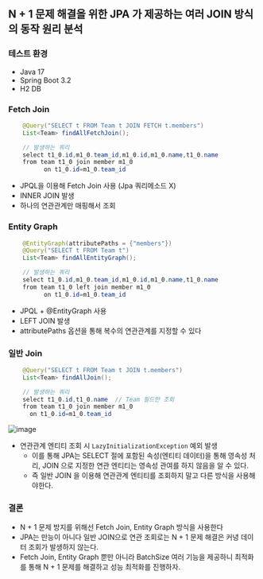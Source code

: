 ## N + 1 문제 해결을 위한 JPA 가 제공하는 여러 JOIN 방식의 동작 원리 분석

### 테스트 환경
- Java 17
- Spring Boot 3.2
- H2 DB

### Fetch Join

```java
    @Query("SELECT t FROM Team t JOIN FETCH t.members")
    List<Team> findAllFetchJoin();

    // 발생하는 쿼리
    select t1_0.id,m1_0.team_id,m1_0.id,m1_0.name,t1_0.name
    from team t1_0 join member m1_0
          on t1_0.id=m1_0.team_id
```
- JPQL을 이용해 Fetch Join 사용 (Jpa 쿼리메소드 X)
- INNER JOIN 발생
- 하나의 연관관계만 매핑해서 조회

### Entity Graph

```java
    @EntityGraph(attributePaths = {"members"})
    @Query("SELECT t FROM Team t")
    List<Team> findAllEntityGraph();

    // 발생하는 쿼리
    select t1_0.id,m1_0.team_id,m1_0.id,m1_0.name,t1_0.name
    from team t1_0 left join member m1_0
          on t1_0.id=m1_0.team_id
```
- JPQL + @EntityGraph 사용
- LEFT JOIN 발생
- attributePaths 옵션을 통해 복수의 연관관계를 지정할 수 있다

### 일반 Join

```java
    @Query("SELECT t FROM Team t JOIN t.members")
    List<Team> findAllJoin();

    // 발생하는 쿼리
    select t1_0.id,t1_0.name  // Team 필드만 조회
    from team t1_0 join member m1_0
      on t1_0.id=m1_0.team_id
```
![image](https://github.com/Hoon9901/join-fetchjoin-compare-for-n-1/assets/5029567/97d411f6-f37f-4433-84db-a1d5bf845318)

- 연관관계 엔티티 조회 시 `LazyInitializationException` 예외 발생
  - 이를 통해 JPA는 SELECT 절에 포함된 속성(엔티티 데이터)을 통해 영속성 처리, JOIN 으로 지정한 연관 엔티티는 영속성 관여를 하지 않음을 알 수 있다.
  - 즉 일반 JOIN 을 이용해 연관관계 엔티티를 조회하지 말고 다른 방식을 사용해야한다.

### 결론
- N + 1 문제 방지를 위해선 Fetch Join, Entity Graph 방식을 사용한다
- JPA는 만능이 아니다 일반 JOIN으로 연관 조회로는 N + 1 문제 해결은 커녕 데이터 조회가 발생하지 않는다.
- Fetch Join, Entity Graph 뿐만 아니라 BatchSize 여러 기능을 제공하니 최적화를 통해 N + 1 문제를 해결하고 성능 최적화를 진행하자.
